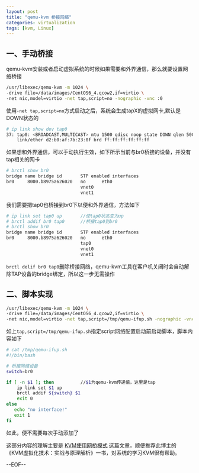 ```yaml
---
layout: post
title: "qemu-kvm 桥接网络"
categories: virtualization
tags: [kvm, Linux]
---
```



## 一、手动桥接

qemu-kvm安装或者启动虚拟系统的时候如果需要和外界通信，那么就要设置网络桥接

``` bash
/usr/libexec/qemu-kvm -m 1024 \
-drive file=/data/images/CentOS6_4.qcow2,if=virtio \
-net nic,model=virtio -net tap,script=no -nographic -vnc :0
```

使用`-net tap,script=no`方式启动之后，系统会生成tapX的虚拟网卡,默认是DOWN状态的

``` bash
# ip link show dev tap0
37: tap0: <BROADCAST,MULTICAST> mtu 1500 qdisc noop state DOWN qlen 500
    link/ether d2:b0:af:7b:23:0f brd ff:ff:ff:ff:ff:ff
```

如果想和外界通信，可以手动执行生效，如下所示当前与br0桥接的设备，并没有tap相关的网卡

``` bash
# brctl show br0
bridge name	bridge id		STP enabled	interfaces
br0		8000.b8975a626020	no		eth0
							vnet0
							vnet1
```

我们需要把tap0也桥接到br0下以便和外界通信，方法如下

``` bash
# ip link set tap0 up		//使tap0状态变为up
# brctl addif br0 tap0		//桥接tap0到br0
# brctl show br0
bridge name	bridge id		STP enabled	interfaces
br0		8000.b8975a626020	no		eth0
							tap0
							vnet0
							vnet1
```

`brctl delif br0 tap0`删除桥接网络，qemu-kvm工具在客户机关闭时会自动解除TAP设备的bridge绑定，所以这一步无需操作

## 二、脚本实现

``` bash
/usr/libexec/qemu-kvm -m 1024 \
-drive file=/data/images/CentOS6_4.qcow2,if=virtio \
-net nic,model=virtio -net tap,script=/tmp/qemu-ifup.sh -nographic -vnc :0
```

如上`tap,script=/tmp/qemu-ifup.sh`指定script网络配置启动前启动脚本，脚本内容如下

``` bash
# cat /tmp/qemu-ifup.sh
#!/bin/bash

# 桥接网络设备
switch=br0

if [ -n $1 ]; then          //$1为qemu-kvm传递值，这里是tap
    ip link set $1 up
    brctl addif ${switch} $1
    exit 0
else
   echo "no interface!"
   exit 1
fi

```
如此，便不需要每次手动添加了

这部分内容的理解主要是 [KVM使用网桥模式](http://smilejay.com/2012/08/kvm-bridge-networking/) 这篇文章，顺便推荐此博主的《KVM虚拟化技术：实战与原理解析》一书，对系统的学习KVM很有帮助。

--EOF--
